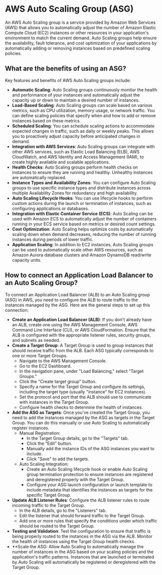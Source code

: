 # AWS Auto Scaling Group (ASG)
An AWS Auto Scaling group is a service provided by Amazon Web Services (AWS) that allows you to automatically adjust the number of Amazon Elastic Compute Cloud (EC2) instances or other resources in your application's environment to match the current demand. Auto Scaling groups help ensure the availability, fault tolerance, and cost optimization of your applications by automatically adding or removing instances based on predefined scaling policies.

## What are the benefits of using an ASG?
Key features and benefits of AWS Auto Scaling groups include:

- **Automatic Scaling**: Auto Scaling groups continuously monitor the health and performance of your instances and automatically adjust the capacity up or down to maintain a desired number of instances.
- **Load-Based Scaling**: Auto Scaling groups can scale based on various metrics, such as CPU utilization, memory usage, or network traffic. You can define scaling policies that specify when and how to add or remove instances based on these metrics.
- **Scheduled Scaling**: You can schedule scaling actions to accommodate expected changes in traffic, such as daily or weekly peaks. This allows you to proactively adjust capacity before anticipated changes in demand.
- **Integration with AWS Services**: Auto Scaling groups can integrate with other AWS services, such as Elastic Load Balancing (ELB), AWS CloudWatch, and AWS Identity and Access Management (IAM), to create highly available and scalable applications.
- **Health Checks**: Auto Scaling groups perform health checks on instances to ensure they are running and healthy. Unhealthy instances are automatically replaced.
- **Instance Types and Availability Zones**: You can configure Auto Scaling groups to use specific instance types and distribute instances across multiple Availability Zones for redundancy and high availability.
- **Auto Scaling Lifecycle Hooks**: You can use lifecycle hooks to perform custom actions during the launch or termination of instances, such as configuring applications or databases.
- **Integration with Elastic Container Service (ECS)**: Auto Scaling can be used with Amazon ECS to automatically adjust the number of containers running in your ECS service based on metrics or desired count settings.
- **Cost Optimization**: Auto Scaling helps optimize costs by automatically scaling down when demand decreases, reducing the number of running instances during periods of lower traffic.
- **Application Scaling**: In addition to EC2 instances, Auto Scaling groups can be used to automatically scale other AWS resources, such as Amazon Aurora database clusters and Amazon DynamoDB read/write capacity units.

## How to connect an Application Load Balancer to an Auto Scaling Group?
To connect an Application Load Balancer (ALB) to an Auto Scaling group (ASG) in AWS, you need to configure the ALB to route traffic to the instances managed by the ASG. Here are the general steps to set up this connection:

- **Create an Application Load Balancer (ALB)**:
If you don't already have an ALB, create one using the AWS Management Console, AWS Command Line Interface (CLI), or AWS CloudFormation. Ensure that the ALB is configured with the appropriate listener rules, security groups, and subnets as needed.
- **Create a Target Group**:
A Target Group is used to group instances that should receive traffic from the ALB. Each ASG typically corresponds to one or more Target Groups.
  - Navigate to the AWS Management Console.
  - Go to the EC2 Dashboard.
  - In the navigation pane, under "Load Balancing," select "Target Groups."
  - Click the "Create target group" button.
  - Specify a name for the Target Group and configure its settings, including the target type (usually "instance" for EC2 instances).
  - Set the protocol and port that the ALB should use to communicate with instances in the Target Group.
  - Configure health checks to determine the health of instances.
- **Add the ASG as Targets**:
Once you've created the Target Group, you need to add the instances managed by the ASG as targets in the Target Group. You can do this manually or use Auto Scaling to automatically register instances.
  - Manual Registration:
    - In the Target Group details, go to the "Targets" tab.
    - Click the "Edit" button.
    - Manually add the instance IDs of the ASG instances you want to include.
    - Click "Save" to add the targets.
  - Auto Scaling Integration:
    - Create an Auto Scaling lifecycle hook or enable Auto Scaling group termination protection to ensure instances are registered and deregistered properly with the Target Group.
    - Configure your ASG launch configuration or launch template to include metadata that identifies the instances as targets for the specific Target Group.
- **Update ALB Listener Rules**:
Configure the ALB listener rules to route incoming traffic to the Target Group.
  - In the ALB details, go to the "Listeners" tab.
  - Edit the listener that should forward traffic to the Target Group.
  - Add one or more rules that specify the conditions under which traffic should be routed to the Target Group.
- **Testing and Validation**:
Test the configuration to ensure that traffic is being properly routed to the instances in the ASG via the ALB. Monitor the health of instances using the Target Group health checks.
- **Scale the ASG:
Allow Auto Scaling to automatically manage the number of instances in the ASG based on your scaling policies and the application's traffic patterns. Instances that are launched or terminated by Auto Scaling will automatically be registered or deregistered with the Target Group.
